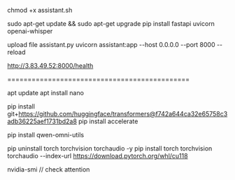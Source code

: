 
chmod +x assistant.sh

sudo apt-get update && sudo apt-get upgrade
pip install fastapi uvicorn openai-whisper

upload file assistant.py
uvicorn assistant:app --host 0.0.0.0 --port 8000 --reload

http://3.83.49.52:8000/health



=============================================


apt update
apt install nano

pip install git+https://github.com/huggingface/transformers@f742a644ca32e65758c3adb36225aef1731bd2a8
pip install accelerate

pip install qwen-omni-utils


pip uninstall torch torchvision torchaudio -y
pip install torch torchvision torchaudio --index-url https://download.pytorch.org/whl/cu118

nvidia-smi // check attention